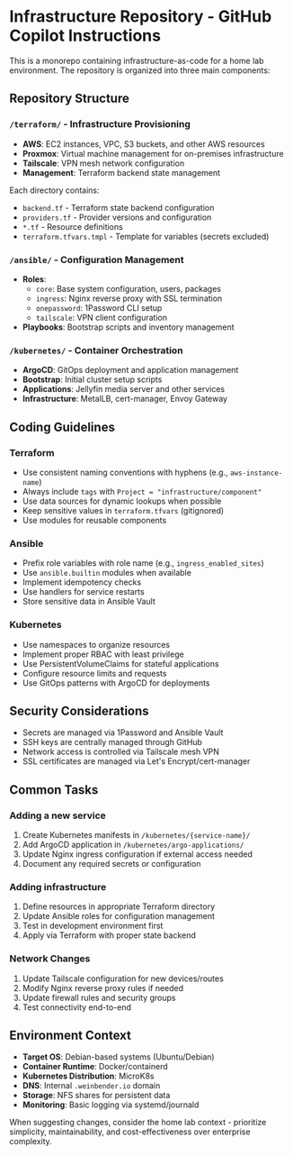 # Infrastructure Repository - GitHub Copilot Instructions

This is a monorepo containing infrastructure-as-code for a home lab environment. The repository is organized into three main components:

## Repository Structure

### `/terraform/` - Infrastructure Provisioning

- **AWS**: EC2 instances, VPC, S3 buckets, and other AWS resources
- **Proxmox**: Virtual machine management for on-premises infrastructure
- **Tailscale**: VPN mesh network configuration
- **Management**: Terraform backend state management

Each directory contains:

- `backend.tf` - Terraform state backend configuration
- `providers.tf` - Provider versions and configuration
- `*.tf` - Resource definitions
- `terraform.tfvars.tmpl` - Template for variables (secrets excluded)

### `/ansible/` - Configuration Management

- **Roles**:
  - `core`: Base system configuration, users, packages
  - `ingress`: Nginx reverse proxy with SSL termination
  - `onepassword`: 1Password CLI setup
  - `tailscale`: VPN client configuration
- **Playbooks**: Bootstrap scripts and inventory management

### `/kubernetes/` - Container Orchestration

- **ArgoCD**: GitOps deployment and application management
- **Bootstrap**: Initial cluster setup scripts
- **Applications**: Jellyfin media server and other services
- **Infrastructure**: MetalLB, cert-manager, Envoy Gateway

## Coding Guidelines

### Terraform

- Use consistent naming conventions with hyphens (e.g., `aws-instance-name`)
- Always include `tags` with `Project = "infrastructure/component"`
- Use data sources for dynamic lookups when possible
- Keep sensitive values in `terraform.tfvars` (gitignored)
- Use modules for reusable components

### Ansible

- Prefix role variables with role name (e.g., `ingress_enabled_sites`)
- Use `ansible.builtin` modules when available
- Implement idempotency checks
- Use handlers for service restarts
- Store sensitive data in Ansible Vault

### Kubernetes

- Use namespaces to organize resources
- Implement proper RBAC with least privilege
- Use PersistentVolumeClaims for stateful applications
- Configure resource limits and requests
- Use GitOps patterns with ArgoCD for deployments

## Security Considerations

- Secrets are managed via 1Password and Ansible Vault
- SSH keys are centrally managed through GitHub
- Network access is controlled via Tailscale mesh VPN
- SSL certificates are managed via Let's Encrypt/cert-manager

## Common Tasks

### Adding a new service

1. Create Kubernetes manifests in `/kubernetes/{service-name}/`
2. Add ArgoCD application in `/kubernetes/argo-applications/`
3. Update Nginx ingress configuration if external access needed
4. Document any required secrets or configuration

### Adding infrastructure

1. Define resources in appropriate Terraform directory
2. Update Ansible roles for configuration management
3. Test in development environment first
4. Apply via Terraform with proper state backend

### Network Changes

1. Update Tailscale configuration for new devices/routes
2. Modify Nginx reverse proxy rules if needed
3. Update firewall rules and security groups
4. Test connectivity end-to-end

## Environment Context

- **Target OS**: Debian-based systems (Ubuntu/Debian)
- **Container Runtime**: Docker/containerd
- **Kubernetes Distribution**: MicroK8s
- **DNS**: Internal `.weinbender.io` domain
- **Storage**: NFS shares for persistent data
- **Monitoring**: Basic logging via systemd/journald

When suggesting changes, consider the home lab context - prioritize simplicity, maintainability, and cost-effectiveness over enterprise complexity.
